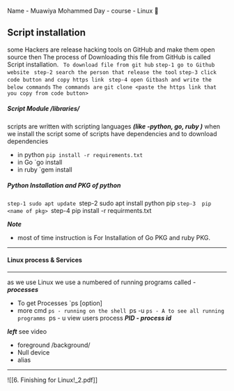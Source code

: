 Name - Muawiya Mohammed 
Day - 
course - Linux 🐧

## Script installation
some Hackers are release hacking tools on GitHub and make them open source then The process of Downloading this file from GitHub is called Script installation.
` To download file from git hub`
`step-1 go to Github website `
`step-2 search the person that release the tool`
`step-3 click code button and copy https link `
`step-4 open Gitbash and write the below commands`
`The commands are`
`git clone <paste the https link that you copy from code button>`

##### Script Module /libraries/
scripts are written with scripting languages ***(like -python, go, ruby )***
when we install the script some of scripts have dependencies and to download dependencies
- in python
`pip install -r requirements.txt`
- in Go
`go install <modulename>
- in ruby 
`gem install <modulenamee>

##### Python Installation and PKG of python
`step-1 sudo apt update
`step-2 sudo apt install python pip
`step-3  pip <name of pkg>
`step-4 pip install -r requirments.txt

***Note*** 
- most of time instruction is For Installation of Go PKG and ruby PKG.
-----
#### Linux process & Services
----
as we use Linux we use a numbered of running programs called - ***processes***
- To get Processes
`ps [option]
- more cmd
`ps - running on the shell
`ps -u
`ps - A to see all running programms
`ps - u view users process
***PID - process id***

***left*** see video
- foreground /background/
- Null device
- alias

--- 
![[6. Finishing for Linux!_2.pdf]]
